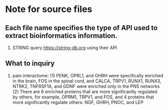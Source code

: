 # Note for source files
## Each file name specifies the type of API used to extract bioinformatics information. 
1. STRING query https://string-db.org using their API


## What to inquiry
1. pain interactome:
(1) PENK, OPRL1, and GHRH were specifically enriched in the brain, FOS in the spinal cord, and CALCA, TRPV1, RUNX1, RUNX3, NTRK2, TNFRSF1A, and GDNF were enriched only in the PNS networks
(2) There are 8 enriched proteins that are more significantly regulated by others, for example, OPRM1, TRPV1, and FOS, and 4 proteins that more significantly regulate others: NGF, GHRH, PNOC, and LEP

